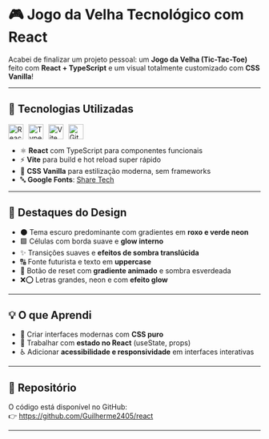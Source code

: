 # 🎮 Jogo da Velha Tecnológico com React

Acabei de finalizar um projeto pessoal: um **Jogo da Velha (Tic-Tac-Toe)** feito com **React + TypeScript** e um visual totalmente customizado com **CSS Vanilla**!

---

## 🚀 Tecnologias Utilizadas

<div style="display: flex; gap: 10px; align-items: center;">

<img src="https://cdn.jsdelivr.net/gh/devicons/devicon/icons/react/react-original.svg" width="30" alt="React" title="React"/>
<img src="https://cdn.jsdelivr.net/gh/devicons/devicon/icons/typescript/typescript-original.svg" width="30" alt="TypeScript" title="TypeScript"/>
<img src="https://cdn.jsdelivr.net/gh/devicons/devicon/icons/vite/vite-original.svg" width="30" alt="Vite" title="Vite"/>
<img src="https://cdn.jsdelivr.net/gh/devicons/devicon/icons/git/git-original.svg" width="30" alt="Git" title="Git"/>

</div>

- ⚛️ **React** com TypeScript para componentes funcionais
- ⚡ **Vite** para build e hot reload super rápido
- 🎨 **CSS Vanilla** para estilização moderna, sem frameworks
- 🔤 **Google Fonts**: [Share Tech](https://fonts.google.com/specimen/Share+Tech)

---

## 🎨 Destaques do Design

- 🌑 Tema escuro predominante com gradientes em **roxo e verde neon**
- 🟩 Células com borda suave e **glow interno**
- ✨ Transições suaves e **efeitos de sombra translúcida**
- 🔠 Fonte futurista e texto em **uppercase**
- 🔁 Botão de reset com **gradiente animado** e sombra esverdeada
- ❌⭕ Letras grandes, neon e com **efeito glow**

---

## 💡 O que Aprendi

- 🧠 Criar interfaces modernas com **CSS puro**
- 🔁 Trabalhar com **estado no React** (useState, props)
- ♿ Adicionar **acessibilidade e responsividade** em interfaces interativas

---


## 🔗 Repositório

O código está disponível no GitHub:  
👉 https://github.com/Guilherme2405/react

---


